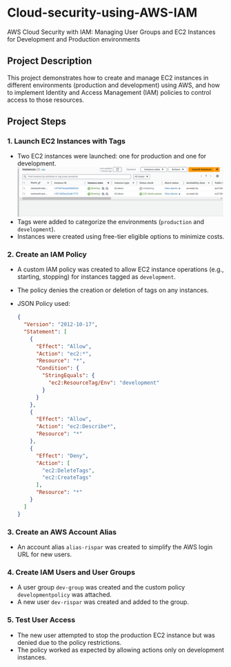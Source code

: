 # Cloud-security-using-AWS-IAM
AWS Cloud Security with IAM: Managing User Groups and EC2 Instances for Development and Production environments

## Project Description

This project demonstrates how to create and manage EC2 instances in different environments (production and development) using AWS, and how to implement Identity and Access Management (IAM) policies to control access to those resources.

## Project Steps

### 1. Launch EC2 Instances with Tags

- Two EC2 instances were launched: one for production and one for development.
![image alt]( https://github.com/ris21/Cloud-security-using-AWS-IAM/blob/main/EC2%20Instances.PNG)
- Tags were added to categorize the environments (`production` and `development`).
- Instances were created using free-tier eligible options to minimize costs.

### 2. Create an IAM Policy

- A custom IAM policy was created to allow EC2 instance operations (e.g., starting, stopping) for instances tagged as `development`.
- The policy denies the creation or deletion of tags on any instances.
- JSON Policy used:

    ```json
    {    
      "Version": "2012-10-17",    
      "Statement": [        
        {            
          "Effect": "Allow",            
          "Action": "ec2:*",            
          "Resource": "*",            
          "Condition": {                
            "StringEquals": {                    
              "ec2:ResourceTag/Env": "development"                
            }            
          }        
        },        
        {            
          "Effect": "Allow",            
          "Action": "ec2:Describe*",            
          "Resource": "*"        
        },        
        {            
          "Effect": "Deny",            
          "Action": [                
            "ec2:DeleteTags",                
            "ec2:CreateTags"            
          ],            
          "Resource": "*"        
        }    
      ] 
    }
    ```

### 3. Create an AWS Account Alias

- An account alias `alias-rispar` was created to simplify the AWS login URL for new users.

### 4. Create IAM Users and User Groups

- A user group `dev-group` was created and the custom policy `developmentpolicy` was attached.
- A new user `dev-rispar` was created and added to the group.

### 5. Test User Access

- The new user attempted to stop the production EC2 instance but was denied due to the policy restrictions.
- The policy worked as expected by allowing actions only on development instances.

